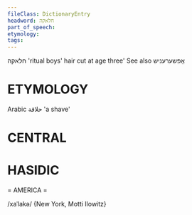 ```yaml
---
fileClass: DictionaryEntry
headword: חלאקה
part_of_speech: 
etymology: 
tags: 
---
```

חלאקה
'ritual boys' hair cut at age three'
See also אָפּשערעניש

ETYMOLOGY
===========
Arabic حلاقة 'a shave'

CENTRAL
========

HASIDIC
=======
= AMERICA = 

/xaˈlakə/ {New York, Motti Ilowitz}